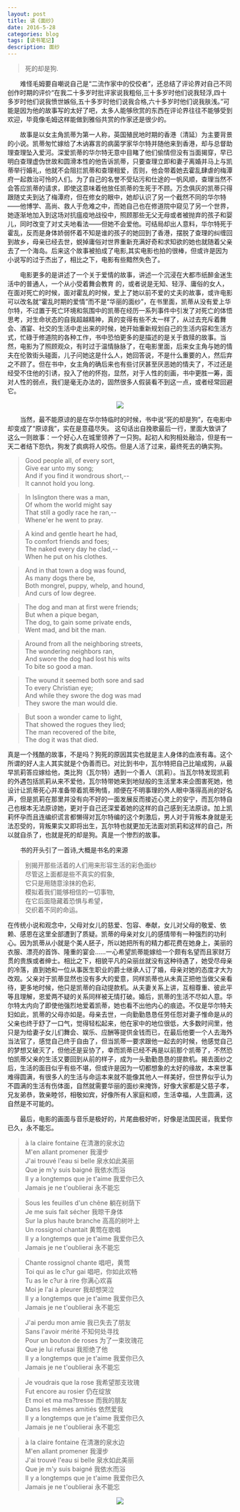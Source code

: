 ```yaml
---
layout: post
title: 读《面纱》
date: 2016-5-28
categories: blog
tags: [读书笔记]
description: 面纱
---
```


> 死的却是狗.

&emsp;&emsp;难怪毛姆要自嘲说自己是“二流作家中的佼佼者”，还总结了评论界对自己不同创作时期的评价“在我二十多岁时批评家说我粗俗,三十多岁时他们说我轻浮,四十多岁时他们说我愤世嫉俗,五十多岁时他们说我合格,六十多岁时他们说我肤浅。”可能是因为他的故事写的太好了吧，太多人能够欣赏的东西在评论界往往不能够受到欢迎，毕竟像毛姆这样能做到雅俗共赏的作家还是很少的。

&emsp;&emsp;故事是以女主角凯蒂为第一人称，英国殖民地时期的香港（清延）为主要背景的小说。凯蒂匆忙嫁给了木讷寡言的病菌学家华尔特并随他来到香港，却与总督助理查理坠入爱河。深爱凯蒂的华尔特无意中目睹了他们偷情但没有当面揭穿，早已明白查理虚伪世故和圆滑本性的他告诉凯蒂，只要查理立即和妻子离婚并马上与凯蒂举行婚礼，他就不会阻拦凯蒂和查理相爱，否则，他会带着她去霍乱肆虐的梅潭府一起救治可怜的人们。为了自己的名誉不受玷污和仕途的一帆风顺，查理当然不会答应凯蒂的请求，即使这意味着他放任凯蒂的生死于不顾。万念俱灰的凯蒂只得跟随丈夫到达了梅潭府，但在修女的眼中，她却认识了另一个截然不同的华尔特——他博学、高尚、救人于危难之中，而她自己也在修道院中窥见了另一个世界，她逐渐地加入到这场对抗瘟疫地战役中，照顾那些无父无母或者被抛弃的孩子和婴儿，同时改变了对丈夫地看法——但她不会爱他。可结局却出人意料，华尔特死于霍乱，反而是身体娇弱怀着不知是谁的孩子的她回到了香港，摆脱了查理的纠缠回到故乡，母亲已经去世，蜕掉庸俗对世界重新充满好奇和求知欲的她也就随着父亲去了一个海岛。后来这个故事被拍成了电影,其实电影也拍的很棒，但或许是因为小说写的过于杰出了，相比之下，电影有些黯然失色了。

&emsp;&emsp;电影更多的是讲述了一个关于爱情的故事，讲述一个沉浸在大都市纸醉金迷生活中的普通人，一个从小受着舞会教育
的，或者说是无知、轻浮、庸俗的女人，在面对死亡的时候，面对霍乱的时候，爱上了她以前不爱的丈夫的故事，或许电影可以改名就“霍乱时期的爱情”而不是“华丽的面纱”，在书里面，凯蒂从没有爱上华尔特，不过置于死亡环境和氛围中的凯蒂在经历一系列事件中引发了对死亡的体悟思考，对生命状态的自我超越精神，真的变得有些不太一样了，从过去充斥着舞会、酒宴、社交的生活中走出来的时候，她开始重新规划自己的生活内容和生活方式，忙碌于修道院的各种工作，书中恐怕更多的是描述的是关于救赎的故事。当然，电影为了照顾观众，有时过于温情脉脉了，在电影里面，后来女主角与她的情夫在伦敦街头碰面，儿子问她这是什么人，她回答说，不是什么重要的人，然后弃之不顾了。但在书中，女主角的确后来也有些讨厌甚至厌恶她的情夫了，不过还是经受不住他的引诱，投入了他的怀抱，显然，对于人性的刻画，书中更胜一筹，面对人性的弱点，我们是毫无办法的，固然很多人假装看不到这一点，或者经常回避它。

<center><img src="../images/readbook3.jpg"></center>

&emsp;&emsp;当然，最不能原谅的是在华尔特临时的时候，书中说“死的却是狗”，在电影中却变成了“原谅我”，实在是意蕴尽失。
这句话出自挽歌最后一行，里面大致讲了这么一则故事：一个好心人在城里领养了一只狗。起初人和狗相处融洽，但是有一天二者结下怨仇，狗发了疯病将人咬伤。但是人活了过来，最终死去的确实狗。


> Good people all, of every sort,              
> Give ear unto my song;               
> And if you find it wondrous short,--          
> It cannot hold you long.             
 
> In Islington there was a man,             
> Of whom the world might say                      
> That still a godly race he ran,--                 
> Whene'er he went to pray.                   

> A kind and gentle heart he had,                     
> To comfort friends and foes;             
> The naked every day he clad,--            
> When he put on his clothes.                

> And in that town a dog was found,         
> As many dogs there be,          
> Both mongrel, puppy, whelp, and hound,           
> And curs of low degree.         

> The dog and man at first were friends;      
> But when a pique began,            
> The dog, to gain some private ends,            
> Went mad, and bit the man.              

> Around from all the neighboring streets,              
> The wondering neighbors ran,             
> And swore the dog had lost his wits            
> To bite so good a man.         

> The wound it seemed both sore and sad       
> To every Christian eye;            
> And while they swore the dog was mad          
> They swore the man would die.        
 
> But soon a wonder came to light,          
> That showed the rogues they lied;       
> The man recovered of the bite,     
> The dog it was that died.        


真是一个残酷的故事，不是吗？狗死的原因其实也就是主人身体的血液有毒。这个所谓的好人主人其实就是个伪善而已。对比到书中，瓦尔特把自己比喻成狗，从最早凯莉答应嫁给他，类比狗（瓦尔特）遇到一个善人（凯莉）。当瓦尔特发现凯莉的外遇包括凯莉从来不爱他，瓦尔特带她来到地狱般的生活里本来企图害死她，他设计让凯蒂死心并准备带着凯蒂殉情，顺便在不明事理的外人眼中落得高尚的好名声，但是凯莉在那里并没有向不好的一面发展反而接近心灵上的安宁，而瓦尔特自己也根本无法原谅她，更对于自己还深爱着她的这样的自己感到无法原谅。加上凯莉怀孕而且连编织谎言都懒得对瓦尔特编的这个刺激后，男人对于背叛本身就是无法忍受的，背叛果实又即将出生，瓦尔特也就更加无法面对凯莉和这样的自己，所以就自杀了，也就是死的却是狗。真是一个惨烈的故事。



&emsp;&emsp;书的开头引了一首诗,大概是书名的来源

> 别揭开那些活着的人们用来形容生活的彩色面纱        
> 尽管这上面都是些不真实的假象,      
> 它只是用随意涂抹的色彩,      
> 模拟着我们能够相信的一切事物,     
> 在它后面隐藏着恐惧与希望，         
> 交织着不同的命运。 


在传统小说和观念中，父母对女儿的慈爱、包容、奉献，女儿对父母的敬爱、依赖、感恩在这里全部遭到了质疑。凯蒂的母亲对女儿的感情带有一种强烈的功利心。因为凯蒂从小就是个美人胚子，所以她把所有的精力都花费在她身上，美丽的衣服、漂亮的首饰、隆重的宴会……一心希望凯蒂能嫁给一个颇有名望而且家财万贯的贵族或者绅士。相比之下，相貌平凡的朵丽丝就没有这种待遇了，她受尽母亲的冷落，直到她和一位从事医生职业的爵士继承人订了婚，母亲对她的态度才大为改观。父亲对于凯蒂显然也没有多大的爱意，同样凯蒂也从未真正把他当做父亲看待，更多地时候，他只是凯蒂的自动提款机。从夫妻关系上讲，互相尊重、彼此平等且理解，恩爱两不疑的关系同样被无情打破。婚后，凯蒂的生活不尽如人意。华尔特太内向了即使他强烈地爱着凯蒂，她也看不出他内心的痕迹。不仅是华尔特夫妇如此，凯蒂的父母亦如是。母亲去世，一向勤勤恳恳任劳任怨对妻子惟命是从的父亲也终于舒了一口气，觉得轻松起来，他在家中的地位很低，大多数时间里，他只是为给妻子女儿们舞会、娱乐、应酬等提供金钱而已，在最后他要一个人去海外当法官了，感觉自己终于自由了，但当凯蒂一要求跟他一起去的时候，他感觉自己的梦想又破灭了，但他还是妥协了，幸而凯蒂已经不再是以前那个凯蒂了，不然恐怕凯蒂父亲的生活又要回到从前的样子，成为一头勤勤恳恳的提款机。揭去面纱之后，生活的面目似乎有些不堪，但或许是因为一切都想象的太好的缘故，本来世事难得圆满，有很多人的生活与命运本来就不能像其他人一样美好，但世界似乎认为不圆满的生活有伤体面，自然就需要华丽的面纱来掩饰，好像大家都是父慈子孝，兄友弟恭，敦亲睦邻，相敬如宾，好像所有人家庭和顺，生活幸福，人生圆满，这自然是不可能的。


&emsp;&emsp;最后，电影的画面与音乐是极好的，片尾曲极好听，好像是法国民谣，我爱你已久，永不能忘。



> à la claire fontaine 在清澈的泉水边          
> M'en allant promener 我漫步           
> J'ai trouvé l'eau si belle 泉水如此美丽           
> Que je m'y suis baigné 我依水而浴           
> Il y a longtemps que je t'aime 我爱你已久           
> Jamais je ne t'oublierai 永不能忘           
         
> Sous les feuilles d'un chêne 躺在树荫下           
> Je me suis fait sécher 我晾干身体           
> Sur la plus haute branche 高高的树叶上           
> Un rossignol chantait 黄莺在歌唱           
> Il y a longtemps que je t'aime 我爱你已久           
> Jamais je ne t'oublierai 永不能忘            

> Chante rossignol chante 唱吧，黄莺           
> Toi qui as le c?ur gai 唱吧，你如此欢畅        
> Tu as le c?ur à rire 你满心欢喜          
> Moi je l'ai à pleurer 我却想哭泣          
> Il y a longtemps que je t'aime 我爱你已久            
> Jamais je ne t'oublierai 永不能忘              
   
> J'ai perdu mon amie 我已失去了朋友           
> Sans l'avoir mérité 不知何处寻找                
> Pour un bouton de roses 为了一束玫瑰花          
> Que je lui refusai 我拒绝了他             
> Il y a longtemps que je t'aime 我爱你已久              
> Jamais je ne t'oublierai 永不能忘            

> Je voudrais que la rose 我希望那支玫瑰         
> Fut encore au rosier 仍在绽放             
> Et moi et ma ma?tresse 而我的朋友             
> Dans les mêmes amitiés 依然爱我                  
> Il y a longtemps que je t'aime 我爱你已久               
> Jamais je ne t'oublierai 永不能忘                  

> à la claire fontaine 在清澈的泉水边                 
> M'en allant promener 我漫步               
> J'ai trouvé l'eau si belle 泉水如此美丽              
> Que je m'y suis baigné 我依水而浴               
> Il y a longtemps que je t'aime 我爱你已久             
> Jamais je ne t'oublierai 永不能忘               

<center><img src="../images/readbook2.jpg"></center>

		













